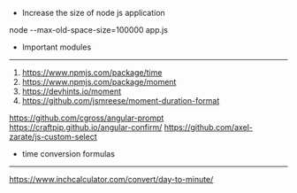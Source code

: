 * Increase the size of node js application

node --max-old-space-size=100000 app.js



* Important modules
------------------

1. https://www.npmjs.com/package/time
2. https://www.npmjs.com/package/moment
3. https://devhints.io/moment
4. https://github.com/jsmreese/moment-duration-format

https://github.com/cgross/angular-prompt
https://craftpip.github.io/angular-confirm/
https://github.com/axel-zarate/js-custom-select

* time conversion formulas
-------------------------
https://www.inchcalculator.com/convert/day-to-minute/

